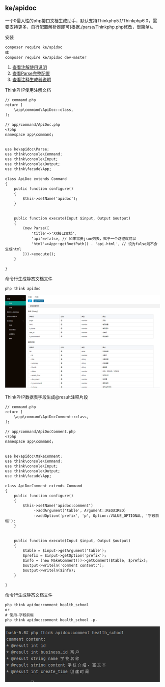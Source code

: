 ## ke/apidoc

一个0侵入性的php接口文档生成助手，默认支持Thinkphp5.1/Thinkphp6.0，需要支持更多，自行配置解析器即可(根据./parse/Thinkphp.php修改，很简单)。

安装

```
composer require ke/apidoc
或
composer require ke/apidoc dev-master
```

1. [查看注解使用说明](./docs/README.md)
2. [查看Parse完整配置](./docs/parse.md)
3. [查看注释生成器说明](./docs/comment.md)

ThinkPHP使用注解文档

```
// command.php
return [
    \app\command\ApiDoc::class,
];

// app/command/ApiDoc.php
<?php
namespace app\command;


use ke\apidoc\Parse;
use think\console\Command;
use think\console\Input;
use think\console\Output;
use think\facade\App;

class ApiDoc extends Command
{
    public function configure()
    {
        $this->setName('apidoc');
    }


    public function execute(Input $input, Output $output)
    {
        (new Parse([
            'title'=>'XX接口文档',
            'api'=>false, // 如果需要json列表，赋予一个路径就可以
            'html'=>App::getRootPath() . 'api.html', // 设为false则不会生成html
        ]))->execute();
    }

}
```

命令行生成静态文档文件
```
php think apidoc
```

![QQ截图20200903144519](./docs/QQ截图20200903144519.png "QQ截图20200903144519.png")



ThinkPHP数据表字段生成@result注释片段

```
// command.php
return [
    \app\command\ApiDocComment::class,
];

// app/command/ApiDocComment.php
<?php
namespace app\command;


use ke\apidoc\MakeComment;
use think\console\Command;
use think\console\Input;
use think\console\Output;
use think\facade\App;

class ApiDocComment extends Command
{
    public function configure()
    {
        $this->setName('apidoc:comment')
             ->addArgument('table', Argument::REQUIRED)
             ->addOption('prefix', 'p', Option::VALUE_OPTIONAL, '字段前缀');
    }


    public function execute(Input $input, Output $output)
    {
        $table = $input->getArgument('table');
        $prefix = $input->getOption('prefix');
        $info = (new MakeComment())->getComment($table, $prefix);
        $output->writeln('comment content:');
        $output->writeln($info);
    }

}
```

命令行生成静态文档文件
```
php think apidoc:comment health_school
or
# 使用-字段前缀
php think apidoc:comment health_school -p-
```

![QQ截图20200922183038](./docs/QQ截图20200922183038.png "QQ截图20200922183038.png")
